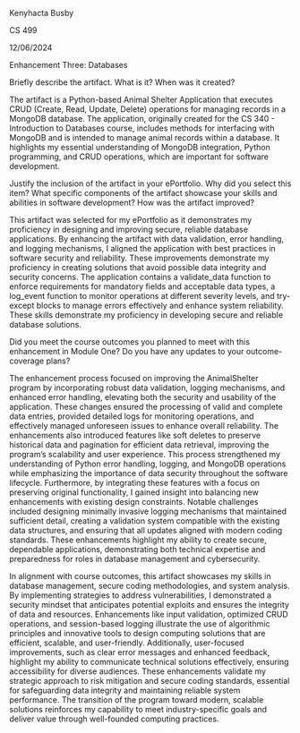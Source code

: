 Kenyhacta Busby

CS 499

12/06/2024

Enhancement Three: Databases

Briefly describe the artifact. What is it? When was it created?

The artifact is a Python-based Animal Shelter Application that executes CRUD (Create, Read, Update, Delete) operations for managing records in a MongoDB database. The application, originally created for the CS 340 - Introduction to Databases course, includes methods for interfacing with MongoDB and is intended to manage animal records within a database. It highlights my essential understanding of MongoDB integration, Python programming, and CRUD operations, which are important for software development. 

Justify the inclusion of the artifact in your ePortfolio. Why did you select this item? What specific components of the artifact showcase your skills and abilities in software development? How was the artifact improved?

This artifact was selected for my ePortfolio as it demonstrates my proficiency in designing and improving secure, reliable database applications. By enhancing the artifact with data validation, error handling, and logging mechanisms, I aligned the application with best practices in software security and reliability. These improvements demonstrate my proficiency in creating solutions that avoid possible data integrity and security concerns. The application contains a validate_data function to enforce requirements for mandatory fields and acceptable data types, a log_event function to monitor operations at different severity levels, and try-except blocks to manage errors effectively and enhance system reliability. These skills demonstrate my proficiency in developing secure and reliable database solutions. 

Did you meet the course outcomes you planned to meet with this enhancement in Module One? Do you have any updates to your outcome-coverage plans?

The enhancement process focused on improving the AnimalShelter program by incorporating robust data validation, logging mechanisms, and enhanced error handling, elevating both the security and usability of the application. These changes ensured the processing of valid and complete data entries, provided detailed logs for monitoring operations, and effectively managed unforeseen issues to enhance overall reliability. The enhancements also introduced features like soft deletes to preserve historical data and pagination for efficient data retrieval, improving the program’s scalability and user experience. This process strengthened my understanding of Python error handling, logging, and MongoDB operations while emphasizing the importance of data security throughout the software lifecycle. Furthermore, by integrating these features with a focus on preserving original functionality, I gained insight into balancing new enhancements with existing design constraints. Notable challenges included designing minimally invasive logging mechanisms that maintained sufficient detail, creating a validation system compatible with the existing data structures, and ensuring that all updates aligned with modern coding standards. These enhancements highlight my ability to create secure, dependable applications, demonstrating both technical expertise and preparedness for roles in database management and cybersecurity.

In alignment with course outcomes, this artifact showcases my skills in database management, secure coding methodologies, and system analysis. By implementing strategies to address vulnerabilities, I demonstrated a security mindset that anticipates potential exploits and ensures the integrity of data and resources. Enhancements like input validation, optimized CRUD operations, and session-based logging illustrate the use of algorithmic principles and innovative tools to design computing solutions that are efficient, scalable, and user-friendly. Additionally, user-focused improvements, such as clear error messages and enhanced feedback, highlight my ability to communicate technical solutions effectively, ensuring accessibility for diverse audiences. These enhancements validate my strategic approach to risk mitigation and secure coding standards, essential for safeguarding data integrity and maintaining reliable system performance. The transition of the program toward modern, scalable solutions reinforces my capability to meet industry-specific goals and deliver value through well-founded computing practices.
